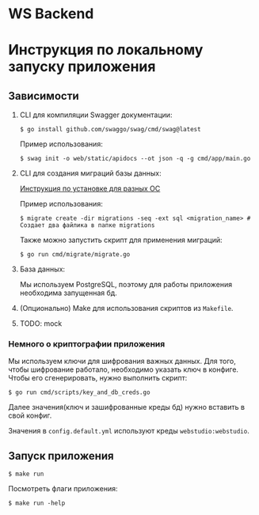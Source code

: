 # WS Backend

# Инструкция по локальному запуску приложения

## Зависимости
1. CLI для компиляции Swagger документации:
    ```shell
    $ go install github.com/swaggo/swag/cmd/swag@latest
    ```

    Пример использования:
    ```shell
    $ swag init -o web/static/apidocs --ot json -q -g cmd/app/main.go
    ```

2. CLI для создания миграций базы данных:

    [Инструкция по установке для разных ОС](https://github.com/golang-migrate/migrate/tree/master/cmd/migrate)
    
    Пример использования:
    ```shell
    $ migrate create -dir migrations -seq -ext sql <migration_name> # Создает два файлика в папке migrations
    ```

   Также можно запустить скрипт для применения миграций:
   ```shell
   $ go run cmd/migrate/migrate.go
   ```

3. База данных:

    Мы используем PostgreSQL, поэтому для работы приложения необходима запущенная бд.


4. (Опционально) Make для использования скриптов из `Makefile`.


5. TODO: mock

### Немного о криптографии приложения
Мы используем ключи для шифрования важных данных. Для того, чтобы шифрование работало, необходимо указать ключ в конфиге.
Чтобы его сгенерировать, нужно выполнить скрипт:
```shell
$ go run cmd/scripts/key_and_db_creds.go
```

Далее значения(ключ и зашифрованные креды бд) нужно вставить в свой конфиг.

Значения в `config.default.yml` используют креды `webstudio:webstudio`.

## Запуск приложения
```shell
$ make run
```

Посмотреть флаги приложения:
```shell
$ make run -help
```